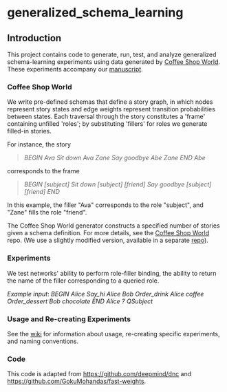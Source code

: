# generalized_schema_learning

## Introduction
This project contains code to generate, run, test, and analyze generalized schema-learning experiments using data generated by [Coffee Shop World](https://github.com/PrincetonCompMemLab/narrative). These experiments accompany our [manuscript](https://arxiv.org/abs/1902.09006).

### Coffee Shop World
We write pre-defined schemas that define a story graph, in which nodes represent story states and edge weights represent transition probabilities between states. Each traversal through the story constitutes a 'frame' containing unfilled 'roles'; by substituting 'fillers' for roles we generate filled-in stories.

For instance, the story

>*BEGIN Ava Sit down Ava Zane Say goodbye Abe Zane END Abe*

corresponds to the frame

>*BEGIN [subject] Sit down [subject] [friend] Say goodbye [subject] [friend] END*

In this example, the filler "Ava" corresponds to the role "subject", and "Zane" fills the role "friend".

The Coffee Shop World generator constructs a specified number of stories given a schema definition. For more details, see the [Coffee Shop World](https://github.com/PrincetonCompMemLab/narrative) repo. (We use a slightly modified version, available in a separate [repo](https://github.com/cchen23/narrative)).

### Experiments
We test networks' ability to perform role-filler binding, the ability to return the name of the filler corresponding to a queried role.

*Example input*: *BEGIN Alice Say_hi Alice Bob Order_drink Alice coffee Order_dessert Bob chocolate END Alice ? QSubject*

### Usage and Re-creating Experiments
See the [wiki](https://github.com/cchen23/generalized_schema_learning/wiki) for information about usage, re-creating specific experiments, and naming conventions.

### Code
This code is adapted from https://github.com/deepmind/dnc and https://github.com/GokuMohandas/fast-weights.
